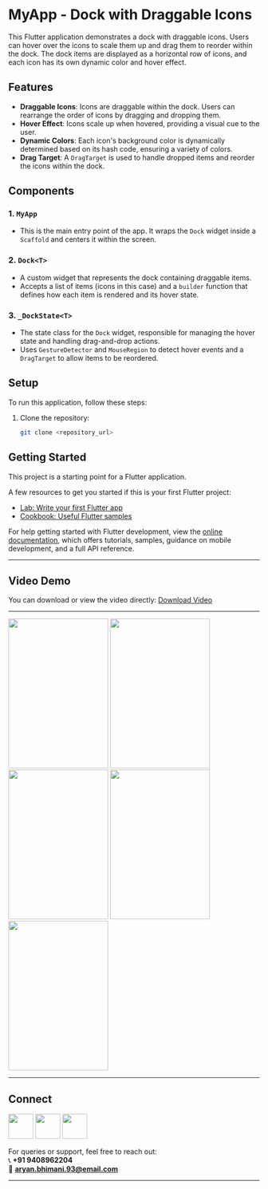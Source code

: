 # MyApp - Dock with Draggable Icons

This Flutter application demonstrates a dock with draggable icons. Users can hover over the icons to scale them up and drag them to reorder within the dock. The dock items are displayed as a horizontal row of icons, and each icon has its own dynamic color and hover effect.

## Features
- **Draggable Icons**: Icons are draggable within the dock. Users can rearrange the order of icons by dragging and dropping them.
- **Hover Effect**: Icons scale up when hovered, providing a visual cue to the user.
- **Dynamic Colors**: Each icon's background color is dynamically determined based on its hash code, ensuring a variety of colors.
- **Drag Target**: A `DragTarget` is used to handle dropped items and reorder the icons within the dock.

## Components
### 1. `MyApp`
   - This is the main entry point of the app. It wraps the `Dock` widget inside a `Scaffold` and centers it within the screen.

### 2. `Dock<T>`
   - A custom widget that represents the dock containing draggable items.
   - Accepts a list of items (icons in this case) and a `builder` function that defines how each item is rendered and its hover state.

### 3. `_DockState<T>`
   - The state class for the `Dock` widget, responsible for managing the hover state and handling drag-and-drop actions.
   - Uses `GestureDetector` and `MouseRegion` to detect hover events and a `DragTarget` to allow items to be reordered.

## Setup
To run this application, follow these steps:

1. Clone the repository:
   ```bash
   git clone <repository_url>


## Getting Started

This project is a starting point for a Flutter application.

A few resources to get you started if this is your first Flutter project:

- [Lab: Write your first Flutter app](https://docs.flutter.dev/get-started/codelab)
- [Cookbook: Useful Flutter samples](https://docs.flutter.dev/cookbook)

For help getting started with Flutter development, view the
[online documentation](https://docs.flutter.dev/), which offers tutorials,
samples, guidance on mobile development, and a full API reference.

---

## Video Demo
You can download or view the video directly:
[Download Video](assets/images%20new/2025-01-09.webm)


---

<a><img src="assets/images new/1.png" width="200" height= "300"/></a>
<a><img src="assets/images new/2.png" width="200" height= "300"/></a>
<a><img src="assets/images new/3.png" width="200" height= "300"/></a>
<a><img src="assets/images new/4.png" width="200" height= "300"/></a>
<a><img src="assets/images new/5.png" width="200" height= "300"/></a>

---

## Connect

<a href="https://dev-aryanbhimani.pantheonsite.io/" target="_blank"><img src="assets/portfolio.png" width="50" ></a>
<a href="https://www.linkedin.com/in/aryanbhimani/" target="_blank"><img src="assets/linkedin.png" width="50"></a>
<a href="https://x.com/aryan46022" target="_blank"><img src="assets/twitter.png" width="50"></a> 

For queries or support, feel free to reach out:  
📞 **+91 9408962204**  
📧 **aryan.bhimani.93@email.com**

---